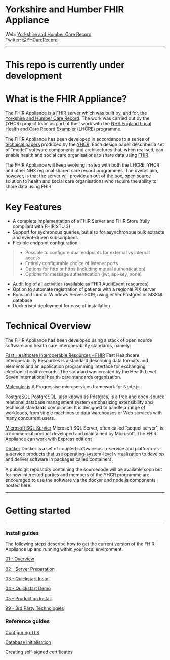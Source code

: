 # Yorkshire and Humber FHIR Appliance
Web: [Yorkshire and Humber Care Record](https://yhcr.org)  
Twitter: [@YHCareRecord](https://twitter.com/YHCareRecord/)

---

# This repo is currently under development

# What is the FHIR Appliance?
The FHIR Appliance is a FHIR server which was built by, and for, the [Yorkshire and Humber Care Record](https://yhcr.org). The work was carried out by the (YHCR) project team as part of their work with the [NHS England Local Health and Care Record Exampler](https://www.england.nhs.uk/publication/local-health-and-care-record-exemplars/) (LHCRE) programme. 

The FHIR Appliance has been developed in accordance to a series of [technical papers](https://yhcr.org/downloads/) produced by the [YHCR](https://yhcr.org). Each design paper describes a set of "model" software components and architectures that, when realised, can enable health and social care organisations to share data using [FHIR](https://www.hl7.org/fhir/STU3/). 

The FHIR Appliance will keep evolving in step with both the LHCRE, YHCR and other NHS regional shared care record programmes. The overall aim, however, is that the server will provide an out of the box, open source solution to health and social care organisations who require the ability to share data using FHIR.


# Key Features

 - A complete implementation of a FHIR Server and FHIR Store (fully compliant with FHIR STU 3)
 - Support for sychronous queries, but also for asynchronous bulk extracts and event-driven subscriptions
 - Flexible endpoint configuration
 > - Possible to configure dual endpoints for external vs internal access
 > - Entirely configurable choice of listener ports
 > - Options for http or https (including mutual authentication)
 > - Options for message authentication (jwt, api-key, none)
 - Audit log of all activities (available as FHIR AuditEvent resources)
 - Option to automate registration of patients with a regional PIX server
 - Runs on Linux or Windows Server 2019, using either Postgres or MSSQL database
 - Dockerised deployment for ease of installation


# Technical Overview

The FHIR Appliance has been developed using a stack of open source software and health care interoperability standards, namely:

[Fast Healthcare Interoperable Resources - FHIR](https://fhir.hl7.org.uk)
Fast Healthcare Interoperability Resources is a standard describing data formats and elements and an application programming interface for exchanging electronic health records. The standard was created by the Health Level Seven International health-care standards organization.

[Moleculer.js](https://moleculer.services)
A Progressive microservices framework for Node.js.

[PostgreSQL](https://www.postgresql.org)
PostgreSQL, also known as Postgres, is a free and open-source relational database management system emphasizing extensibility and technical standards compliance. It is designed to handle a range of workloads, from single machines to data warehouses or Web services with many concurrent users.

[Microsoft SQL Servier](https://www.microsoft.com/en-gb/sql-server)
Microsoft SQL Server, often called "sequel server", is a commercial product developed and maintained by Microsoft. The FHIR Appliance can work with Express editions.

[Docker](https://www.docker.com)
Docker is a set of coupled software-as-a-service and platform-as-a-service products that use operating-system-level virtualization to develop and deliver software in packages called containers.

A public git repository containing the sourcecode will be available soon but for now interested parties and members of the YHCR programme are encouraged to use the software via the docker and node.js components hosted here. 


---

# Getting started


---



### Install guides
The following steps describe how to get the current version of the FHIR Appliance up and running within your local environment. 

[01 - Overview](/docs/install-guide/FHIR-Appliance-Install-01-Overview.md)

[02 - Server Preparation](docs/install-guide/FHIR-Appliance-Install-02-Server-Preparation.md)

[03 - Quickstart Install](docs/install-guide/FHIR-Appliance-Install-03-Quickstart-Install.md)

[04 - Quickstart Demo](docs/install-guide/FHIR-Appliance-Install-04-Quickstart-Demo.md)

[05 - Production Install](docs/install-guide/FHIR-Appliance-Install-05-Production-Install.md)

[99 - 3rd Party Technologies](docs/install-guide/FHIR-Appliance-Install-99-3rd-Party-Technologies/md)

### Reference guides
[Configuring TLS](docs/reference/configure-tls.md)

[Database initialisation](docs/reference/database-initalisation.md)

[Creating self-signed certificates](docs/reference/self-signed-cert.md)


